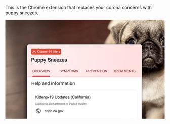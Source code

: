 This is the Chrome extension that replaces your corona concerns with puppy sneezes.

![Screen Shot](puppysneezes.png)
